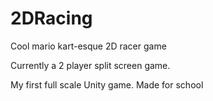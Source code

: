 # 2DRacing

Cool mario kart-esque 2D racer game

Currently a 2 player split screen game. 

My first full scale Unity game. Made for school
